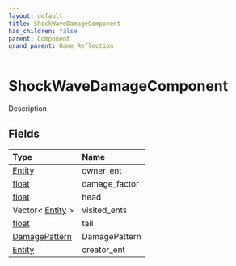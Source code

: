 ```yaml
---
layout: default
title: ShockWaveDamageComponent
has_children: false
parent: Component
grand_parent: Game Reflection
---
```

# ShockWaveDamageComponent
Description 

## Fields

| Type | Name |
|:-------------|:--------------|
| [Entity](/docs/game-reflection/classes/entity) | owner_ent |
| [float](/docs/game-reflection/components/float) | damage_factor |
| [float](/docs/game-reflection/components/float) | head |
| Vector< [Entity](/docs/game-reflection/classes/entity) > | visited_ents |
| [float](/docs/game-reflection/components/float) | tail |
| [DamagePattern](/docs/game-reflection/classes/damage_pattern) | DamagePattern |
| [Entity](/docs/game-reflection/classes/entity) | creator_ent |

